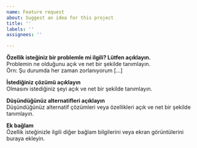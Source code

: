 ```yaml
---
name: Feature request
about: Suggest an idea for this project
title: ''
labels: ''
assignees: ''

---
```


**Özellik isteğiniz bir problemle mi ilgili? Lütfen açıklayın.**  
Problemin ne olduğunu açık ve net bir şekilde tanımlayın.  
Örn: Şu durumda her zaman zorlanıyorum [...]

**İstediğiniz çözümü açıklayın**  
Olmasını istediğiniz şeyi açık ve net bir şekilde tanımlayın.

**Düşündüğünüz alternatifleri açıklayın**  
Düşündüğünüz alternatif çözümleri veya özellikleri açık ve net bir şekilde tanımlayın.

**Ek bağlam**  
Özellik isteğinizle ilgili diğer bağlam bilgilerini veya ekran görüntülerini buraya ekleyin.
